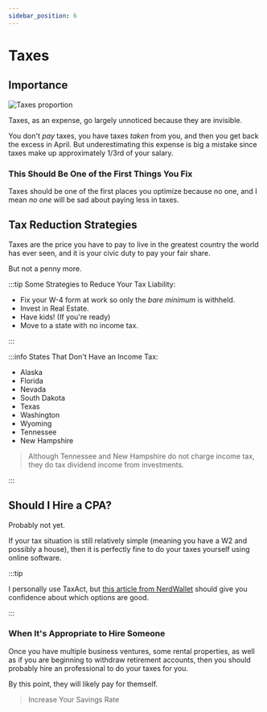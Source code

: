 ```yaml
---
sidebar_position: 6
---
```


# Taxes

## Importance

![Taxes proportion](/img/taxes-dark.svg)

Taxes, as an expense, go largely unnoticed because they are invisible. 

You don't *pay* taxes, you have taxes *taken* from you, and then you get back the excess in April. But underestimating this expense is big a mistake since taxes make up approximately 1/3rd of your salary.

### This Should Be One of the First Things You Fix

Taxes should be one of the first places you optimize because no one, and I mean *no one* will be sad about paying less in taxes.

## Tax Reduction Strategies

Taxes are the price you have to pay to live in the greatest country the world has ever seen, and it is your civic duty to pay your fair share.

But not a penny more.

:::tip Some Strategies to Reduce Your Tax Liability:

- Fix your W-4 form at work so only the *bare minimum* is withheld.
- Invest in Real Estate. 
- Have kids! (If you're ready)
- Move to a state with no income tax.

:::

:::info States That Don't Have an Income Tax:


- Alaska
- Florida
- Nevada
- South Dakota
- Texas
- Washington
- Wyoming
- Tennessee
- New Hampshire 

>Although Tennessee and New Hampshire do not charge income tax, they do tax dividend income from investments.

:::

## Should I Hire a CPA?

Probably not yet.

If your tax situation is still relatively simple (meaning you have a W2 and possibly a house), then it is perfectly fine to do your taxes yourself using online software.

:::tip

I personally use TaxAct, but [this article from NerdWallet](https://www.nerdwallet.com/article/taxes/best-tax-software) should give you confidence about which options are good.

:::

### When It's Appropriate to Hire Someone

Once you have multiple business ventures, some rental properties, as well as if you are beginning to withdraw retirement accounts, then you should probably hire an professional to do your taxes for you. 

By this point, they will likely pay for themself.

>Increase Your Savings Rate